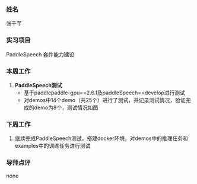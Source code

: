 ### 姓名

张千芊

### 实习项目

PaddleSpeech 套件能力建设

### 本周工作

1. **PaddleSpeech测试**
   * 基于paddlepaddle-gpu\==2.6.1及paddleSpeech\==develop进行测试
   * 对demos中14个demo（共25个）进行了测试，并记录测试情况，验证完成的demo为8个，测试情况如图

### 下周工作

1. 继续完成PaddleSpeech测试，搭建docker环境，对demos中的推理任务和examples中的训练任务进行测试

### 导师点评

none
